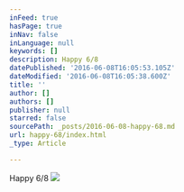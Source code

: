 ```yaml
---
inFeed: true
hasPage: true
inNav: false
inLanguage: null
keywords: []
description: Happy 6/8
datePublished: '2016-06-08T16:05:53.105Z'
dateModified: '2016-06-08T16:05:38.600Z'
title: ''
author: []
authors: []
publisher: null
starred: false
sourcePath: _posts/2016-06-08-happy-68.md
url: happy-68/index.html
_type: Article

---
```

Happy 6/8
![](https://the-grid-user-content.s3-us-west-2.amazonaws.com/2d2b201d-7f8c-43e0-8276-59fe1845adf5.jpg)